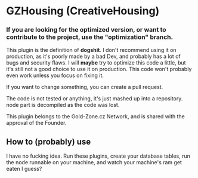 # GZHousing (CreativeHousing)

### If you are looking for the optimized version, or want to contribute to the project, use the "optimization" branch.

This plugin is the definition of **dogshit**. I don't recommend using it on production, as it's poorly made by a bad Dev, and probably has a lot of bugs and security flaws.
I will **maybe** try to optimize this code a little, but it's still not a good choice to use it on production.
This code won't probably even work unless you focus on fixing it.

If you want to change something, you can create a pull request.

The code is not tested or anything, it's just mashed up into a repository.
node part is decompiled as the code was lost.

This plugin belongs to the Gold-Zone.cz Network, and is shared with the approval of the Founder.

## How to (probably) use
I have no fucking idea. Run these plugins, create your database tables, run the node runnable on your machine, and watch your machine's ram get eaten I guess?
